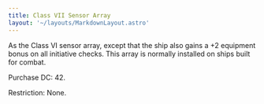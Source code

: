 ```yaml
---
title: Class VII Sensor Array
layout: '~/layouts/MarkdownLayout.astro'
---
```

As the Class VI sensor array, except that the ship also gains a +2 equipment
bonus on all initiative checks. This array is normally installed on ships
built for combat.

Purchase DC: 42.

Restriction: None.

